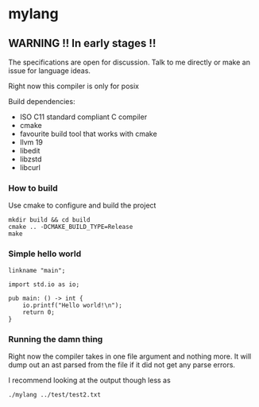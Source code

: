 # mylang


## WARNING !! In early stages !!

The specifications are open for discussion.
Talk to me directly or make an issue for language ideas.

Right now this compiler is only for posix

Build dependencies:

- ISO C11 standard compliant C compiler
- cmake
- favourite build tool that works with cmake
- llvm 19
- libedit
- libzstd
- libcurl

### How to build

Use cmake to configure and build the project

	mkdir build && cd build
 	cmake .. -DCMAKE_BUILD_TYPE=Release
  	make

### Simple hello world

```
linkname "main";

import std.io as io;

pub main: () -> int {
	io.printf("Hello world!\n");
	return 0;
}

```

### Running the damn thing

Right now the compiler takes in one file argument and nothing more.
It will dump out an ast parsed from the file if it did not get any parse errors.

I recommend looking at the output though less as

	./mylang ../test/test2.txt

